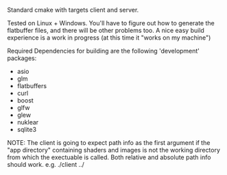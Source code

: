 Standard cmake with targets client and server.

Tested on Linux + Windows. You'll have to figure out how to generate the flatbuffer files, and there will be other problems too. A nice easy build experience is a work in progress (at this time it "works on my machine")

Required Dependencies for building are the following 'development' packages:
- asio
- glm
- flatbuffers
- curl
- boost
- glfw
- glew
- nuklear
- sqlite3

NOTE: 
The client is going to expect path info as the first argument 
if the "app directory" containing shaders and images is not the working directory from which the exectuable is called.
Both relative and absolute path info should work.
e.g. ./client ../
